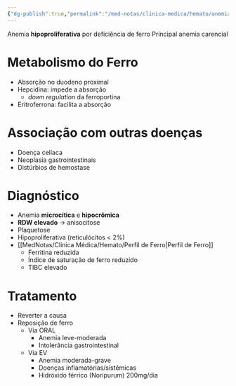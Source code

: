 ```yaml
---
{"dg-publish":true,"permalink":"/med-notas/clinica-medica/hemato/anemia-ferropriva/"}
---
```


Anemia **hipoproliferativa** por deficiência de ferro
Principal anemia carencial

# Metabolismo do Ferro
- Absorção no duodeno proximal
- Hepcidina: impede a absorção
	- *down regulation* da ferroportina
- Eritroferrona: facilita a absorção
# Associação com outras doenças
- Doença celíaca
- Neoplasia gastrointestinais 
- Distúrbios de hemostase

# Diagnóstico
- Anemia **microcítica** e **hipocrômica**
- **RDW elevado** -> anisocitose
- Plaquetose
- Hipoproliferativa (reticulócitos < 2%)
- [[MedNotas/Clínica Médica/Hemato/Perfil de Ferro\|Perfil de Ferro]]
	- Ferritina reduzida
	- Índice de saturação de ferro reduzido
	- TIBC elevado


# Tratamento
- Reverter a causa
- Reposição de ferro
	- Via ORAL
		- Anemia leve-moderada
		- Intolerância gastrointestinal
	- Via EV
		- Anemia moderada-grave
		- Doenças inflamatórias/sistêmicas
		- Hidróxido férrico (Noripurum) 200mg/dia